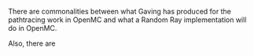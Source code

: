 
There are commonalities between what Gaving has produced for the pathtracing work in OpenMC and what a Random Ray implementation will do in OpenMC.

Also, there are 